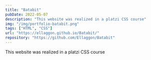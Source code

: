```yaml
---
title: "Batabit"
pubDate: 2022-05-07
description: "This website was realized in a platzi CSS course"
img: "/img/portfolio-batabit.png"
tags: ["HTML", "CSS"]
url: "https://ellaggon.github.io/Batabit/"
repository: "https://github.com/Ellaggon/Batabit"
---
```


This website was realized in a platzi CSS course
